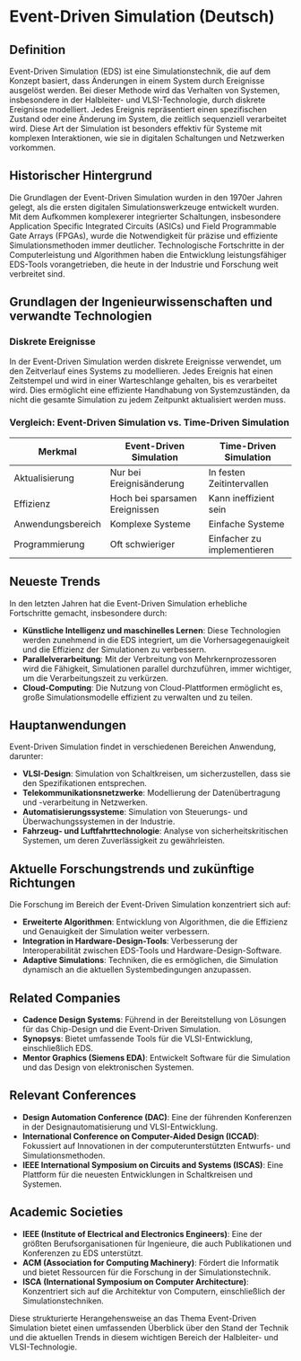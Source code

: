 # Event-Driven Simulation (Deutsch)

## Definition

Event-Driven Simulation (EDS) ist eine Simulationstechnik, die auf dem Konzept basiert, dass Änderungen in einem System durch Ereignisse ausgelöst werden. Bei dieser Methode wird das Verhalten von Systemen, insbesondere in der Halbleiter- und VLSI-Technologie, durch diskrete Ereignisse modelliert. Jedes Ereignis repräsentiert einen spezifischen Zustand oder eine Änderung im System, die zeitlich sequenziell verarbeitet wird. Diese Art der Simulation ist besonders effektiv für Systeme mit komplexen Interaktionen, wie sie in digitalen Schaltungen und Netzwerken vorkommen.

## Historischer Hintergrund

Die Grundlagen der Event-Driven Simulation wurden in den 1970er Jahren gelegt, als die ersten digitalen Simulationswerkzeuge entwickelt wurden. Mit dem Aufkommen komplexerer integrierter Schaltungen, insbesondere Application Specific Integrated Circuits (ASICs) und Field Programmable Gate Arrays (FPGAs), wurde die Notwendigkeit für präzise und effiziente Simulationsmethoden immer deutlicher. Technologische Fortschritte in der Computerleistung und Algorithmen haben die Entwicklung leistungsfähiger EDS-Tools vorangetrieben, die heute in der Industrie und Forschung weit verbreitet sind.

## Grundlagen der Ingenieurwissenschaften und verwandte Technologien

### Diskrete Ereignisse

In der Event-Driven Simulation werden diskrete Ereignisse verwendet, um den Zeitverlauf eines Systems zu modellieren. Jedes Ereignis hat einen Zeitstempel und wird in einer Warteschlange gehalten, bis es verarbeitet wird. Dies ermöglicht eine effiziente Handhabung von Systemzuständen, da nicht die gesamte Simulation zu jedem Zeitpunkt aktualisiert werden muss.

### Vergleich: Event-Driven Simulation vs. Time-Driven Simulation

| Merkmal                     | Event-Driven Simulation            | Time-Driven Simulation            |
|-----------------------------|------------------------------------|-----------------------------------|
| Aktualisierung               | Nur bei Ereignisänderung          | In festen Zeitintervallen         |
| Effizienz                   | Hoch bei sparsamen Ereignissen     | Kann ineffizient sein            |
| Anwendungsbereich            | Komplexe Systeme                   | Einfache Systeme                  |
| Programmierung               | Oft schwieriger                    | Einfacher zu implementieren       |

## Neueste Trends

In den letzten Jahren hat die Event-Driven Simulation erhebliche Fortschritte gemacht, insbesondere durch:

- **Künstliche Intelligenz und maschinelles Lernen**: Diese Technologien werden zunehmend in die EDS integriert, um die Vorhersagegenauigkeit und die Effizienz der Simulationen zu verbessern.
- **Parallelverarbeitung**: Mit der Verbreitung von Mehrkernprozessoren wird die Fähigkeit, Simulationen parallel durchzuführen, immer wichtiger, um die Verarbeitungszeit zu verkürzen.
- **Cloud-Computing**: Die Nutzung von Cloud-Plattformen ermöglicht es, große Simulationsmodelle effizient zu verwalten und zu teilen.

## Hauptanwendungen

Event-Driven Simulation findet in verschiedenen Bereichen Anwendung, darunter:

- **VLSI-Design**: Simulation von Schaltkreisen, um sicherzustellen, dass sie den Spezifikationen entsprechen.
- **Telekommunikationsnetzwerke**: Modellierung der Datenübertragung und -verarbeitung in Netzwerken.
- **Automatisierungssysteme**: Simulation von Steuerungs- und Überwachungssystemen in der Industrie.
- **Fahrzeug- und Luftfahrttechnologie**: Analyse von sicherheitskritischen Systemen, um deren Zuverlässigkeit zu gewährleisten.

## Aktuelle Forschungstrends und zukünftige Richtungen

Die Forschung im Bereich der Event-Driven Simulation konzentriert sich auf:

- **Erweiterte Algorithmen**: Entwicklung von Algorithmen, die die Effizienz und Genauigkeit der Simulation weiter verbessern.
- **Integration in Hardware-Design-Tools**: Verbesserung der Interoperabilität zwischen EDS-Tools und Hardware-Design-Software.
- **Adaptive Simulations**: Techniken, die es ermöglichen, die Simulation dynamisch an die aktuellen Systembedingungen anzupassen.

## Related Companies

- **Cadence Design Systems**: Führend in der Bereitstellung von Lösungen für das Chip-Design und die Event-Driven Simulation.
- **Synopsys**: Bietet umfassende Tools für die VLSI-Entwicklung, einschließlich EDS.
- **Mentor Graphics (Siemens EDA)**: Entwickelt Software für die Simulation und das Design von elektronischen Systemen.

## Relevant Conferences

- **Design Automation Conference (DAC)**: Eine der führenden Konferenzen in der Designautomatisierung und VLSI-Entwicklung.
- **International Conference on Computer-Aided Design (ICCAD)**: Fokussiert auf Innovationen in der computerunterstützten Entwurfs- und Simulationsmethoden.
- **IEEE International Symposium on Circuits and Systems (ISCAS)**: Eine Plattform für die neuesten Entwicklungen in Schaltkreisen und Systemen.

## Academic Societies

- **IEEE (Institute of Electrical and Electronics Engineers)**: Eine der größten Berufsorganisationen für Ingenieure, die auch Publikationen und Konferenzen zu EDS unterstützt.
- **ACM (Association for Computing Machinery)**: Fördert die Informatik und bietet Ressourcen für die Forschung in der Simulationstechnik.
- **ISCA (International Symposium on Computer Architecture)**: Konzentriert sich auf die Architektur von Computern, einschließlich der Simulationstechniken.

Diese strukturierte Herangehensweise an das Thema Event-Driven Simulation bietet einen umfassenden Überblick über den Stand der Technik und die aktuellen Trends in diesem wichtigen Bereich der Halbleiter- und VLSI-Technologie.